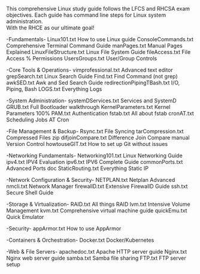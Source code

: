 This comprehensive Linux study guide follows the LFCS and RHCSA exam objectives.
Each guide has command line steps for Linux system administration.  
With the RHCE as our ultimate goal!




-Fundamentals-
Linux101.txt              How to use Linux guide
ConsoleCommands.txt       Comprehensive Terminal Command Guide
manPages.txt              Manual Pages Explained
LinuxFileStructure.txt    Linux File System Guide
fileAccess.txt           File Access % Permissions
UsersGroups.txt          User/Group Controls


-Core Tools & Operations-
vimprofessional.txt       Advanced text editor
grepSearch.txt            Linux Search Guide
Find.txt                  Find Command (not grep)
awkSED.txt                Awk and Sed Search Guide
redirectionPipingTBash.txt I/O, Piping, Bash
LOGS.txt                  Everything Logs


-System Administration-
systemDServices.txt       Services and SystemD
GRUB.txt                  Full Bootloader walkthrough
KernelParameters.txt      Kernel Parameters 100%
PAM.txt                   Authentication
fstab.txt                 All about fstab
cronAT.txt                Scheduling Jobs AT Cron


-File Management & Backup-
Rsync.txt                 File Syncing
tarCompression.txt        Compressed Files zip
difjoinCompare.txt        Difference Join Compare manual
Version Control
howtouseGIT.txt           How to set up Git without issues



-Networking Fundamentals-
Networking101.txt         Linux Networking Guide
ipv4.txt                  IPV4 Evaluation
ipv6.txt                  IPV6 Complete Guide
commonPorts.txt           Advanced Ports doc
StaticRouting.txt         Everything Static IP


-Network Configuration & Security-
NETPLAN.txt               Netplan Advanced
nmcli.txt                 Network Manager
firewallD.txt             Extensive FirewallD Guide
ssh.txt                   Secure Shell Guide


-Storage & Virtualization-
RAID.txt                  All things RAID
lvm.txt                   Intensive Volume Management
kvm.txt                   Comprehensive virtual machine guide
quickEmu.txt              Quick Emulator

-Security-
appArmor.txt              How to use AppArmor

-Containers & Orchestration-
Docker.txt                Docker/Kubernetes

-Web & File Servers-
apachedoc.txt             Apache HTTP server guide
Nginx.txt                 Nginx web server guide
samba.txt                 Samba file sharing
FTP.txt                   FTP server setup

